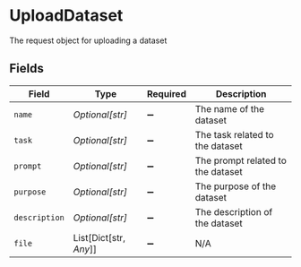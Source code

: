 # UploadDataset

The request object for uploading a dataset


## Fields

| Field                             | Type                              | Required                          | Description                       |
| --------------------------------- | --------------------------------- | --------------------------------- | --------------------------------- |
| `name`                            | *Optional[str]*                   | :heavy_minus_sign:                | The name of the dataset           |
| `task`                            | *Optional[str]*                   | :heavy_minus_sign:                | The task related to the dataset   |
| `prompt`                          | *Optional[str]*                   | :heavy_minus_sign:                | The prompt related to the dataset |
| `purpose`                         | *Optional[str]*                   | :heavy_minus_sign:                | The purpose of the dataset        |
| `description`                     | *Optional[str]*                   | :heavy_minus_sign:                | The description of the dataset    |
| `file`                            | List[Dict[str, *Any*]]            | :heavy_minus_sign:                | N/A                               |